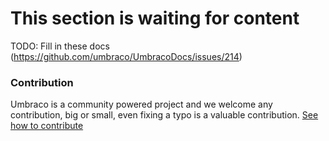 # This section is waiting for content

TODO: Fill in these docs (https://github.com/umbraco/UmbracoDocs/issues/214)

### Contribution
Umbraco is a community powered project and we welcome any contribution, big or small, even fixing a typo is a valuable contribution.
[See how to contribute](https://github.com/umbraco/UmbracoDocs)
